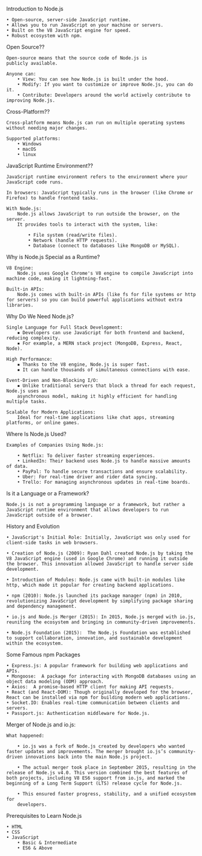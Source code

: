 Introduction to Node.js

    • Open-source, server-side JavaScript runtime.
    • Allows you to run JavaScript on your machine or servers.
    • Built on the V8 JavaScript engine for speed.
    • Robust ecosystem with npm.

Open Source??

    Open-source means that the source code of Node.js is
    publicly available.

    Anyone can:
        • View: You can see how Node.js is built under the hood.
        • Modify: If you want to customize or improve Node.js, you can do it.
        • Contribute: Developers around the world actively contribute to improving Node.js.

Cross-Platform??

    Cross-platform means Node.js can run on multiple operating systems without needing major changes.

    Supported platforms:
        • Windows
        • macOS
        • linux

JavaScript Runtime Environment??

    JavaScript runtime environment refers to the environment where your JavaScript code runs.

    In browsers: JavaScript typically runs in the browser (like Chrome or Firefox) to handle frontend tasks.

    With Node.js:
        Node.js allows JavaScript to run outside the browser, on the server.
        It provides tools to interact with the system, like:

            • File system (read/write files).
            • Network (handle HTTP requests).
            • Database (connect to databases like MongoDB or MySQL).


Why is Node.js Special as a Runtime?

    V8 Engine:
        Node.js uses Google Chrome's V8 engine to compile JavaScript into machine code, making it lightning-fast.

    Built-in APIs:
        Node.js comes with built-in APIs (like fs for file systems or http for servers) so you can build powerful applications without extra libraries.


Why Do We Need Node.js?

    Single Language for Full Stack Development:
        ▪ Developers can use JavaScript for both frontend and backend, reducing complexity.
        ▪ For example, a MERN stack project (MongoDB, Express, React, Node).

    High Performance:
        ▪ Thanks to the V8 engine, Node.js is super fast.
        ▪ It can handle thousands of simultaneous connections with ease.

    Event-Driven and Non-Blocking I/O:
        ▪ Unlike traditional servers that block a thread for each request, Node.js uses an
        asynchronous model, making it highly efficient for handling multiple tasks.

    Scalable for Modern Applications:
        Ideal for real-time applications like chat apps, streaming platforms, or online games.


Where Is Node.js Used?

    Examples of Companies Using Node.js:

        • Netflix: To deliver faster streaming experiences.
        • LinkedIn: Their backend uses Node.js to handle massive amounts of data.
        • PayPal: To handle secure transactions and ensure scalability.
        • Uber: For real-time driver and rider data syncing.
        • Trello: For managing asynchronous updates in real-time boards.


Is it a Language or a Framework?

    Node.js is not a programming language or a framework, but rather a JavaScript runtime environment that allows developers to run JavaScript outside of a browser.

History and Evolution

    • JavaScript's Initial Role: Initially, JavaScript was only used for client-side tasks in web browsers.

    • Creation of Node.js (2009): Ryan Dahl created Node.js by taking the V8 JavaScript engine (used in Google Chrome) and running it outside the browser. This innovation allowed JavaScript to handle server side development.

    • Introduction of Modules: Node.js came with built-in modules like http, which made it popular for creating backend applications.

    • npm (2010): Node.js launched its package manager (npm) in 2010, revolutionizing JavaScript development by simplifying package sharing and dependency management.

    • io.js and Node.js Merger (2015): In 2015, Node.js merged with io.js, reuniting the ecosystem and bringing in community-driven improvements.

    • Node.js Foundation (2015):  The Node.js Foundation was established to support collaboration, innovation, and sustainable development within the ecosystem.


Some Famous npm Packages

    • Express.js: A popular framework for building web applications and APIs.
    • Mongoose:  A package for interacting with MongoDB databases using an object data modeling (ODM) approach.
    • Axios:  A promise-based HTTP client for making API requests.
    • React (and React-DOM): Though originally developed for the browser, React can be installed via npm for building modern web applications.
    • Socket.IO: Enables real-time communication between clients and servers.
    • Passport.js: Authentication middleware for Node.js.


Merger of Node.js and io.js:

    What happened:

        • io.js was a fork of Node.js created by developers who wanted faster updates and improvements. The merger brought io.js’s community-driven innovations back into the main Node.js project.

        • The actual merger took place in September 2015, resulting in the release of Node.js v4.0. This version combined the best features of both projects, including V8 ES6 support from io.js, and marked the beginning of a Long Term Support (LTS) release cycle for Node.js.

        • This ensured faster progress, stability, and a unified ecosystem for
        developers.


 Prerequisites to Learn Node.js

    • HTML
    • CSS
    • JavaScript
        • Basic & Intermediate
        • ES6 & Above
